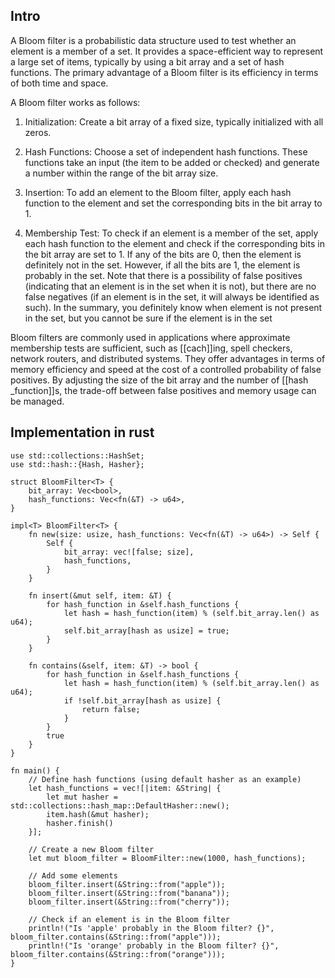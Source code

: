 ## Intro
A Bloom filter is a probabilistic data structure used to test whether an element is a member of a set. It provides a space-efficient way to represent a large set of items, typically by using a bit array and a set of hash functions. The primary advantage of a Bloom filter is its efficiency in terms of both time and space.

A Bloom filter works as follows:

1.  Initialization: Create a bit array of a fixed size, typically initialized with all zeros.
    
2.  Hash Functions: Choose a set of independent hash functions. These functions take an input (the item to be added or checked) and generate a number within the range of the bit array size.
    
3.  Insertion: To add an element to the Bloom filter, apply each hash function to the element and set the corresponding bits in the bit array to 1.
    
4.  Membership Test: To check if an element is a member of the set, apply each hash function to the element and check if the corresponding bits in the bit array are set to 1. If any of the bits are 0, then the element is definitely not in the set. However, if all the bits are 1, the element is probably in the set. Note that there is a possibility of false positives (indicating that an element is in the set when it is not), but there are no false negatives (if an element is in the set, it will always be identified as such). In the summary, you definitely know when element is not present in the set, but you cannot be sure if the element is in the set
    

Bloom filters are commonly used in applications where approximate membership tests are sufficient, such as [[cach]]ing, spell checkers, network routers, and distributed systems. They offer advantages in terms of memory efficiency and speed at the cost of a controlled probability of false positives. By adjusting the size of the bit array and the number of [[hash _function]]s, the trade-off between false positives and memory usage can be managed.

## Implementation in rust
```
use std::collections::HashSet;
use std::hash::{Hash, Hasher};

struct BloomFilter<T> {
    bit_array: Vec<bool>,
    hash_functions: Vec<fn(&T) -> u64>,
}

impl<T> BloomFilter<T> {
    fn new(size: usize, hash_functions: Vec<fn(&T) -> u64>) -> Self {
        Self {
            bit_array: vec![false; size],
            hash_functions,
        }
    }

    fn insert(&mut self, item: &T) {
        for hash_function in &self.hash_functions {
            let hash = hash_function(item) % (self.bit_array.len() as u64);
            self.bit_array[hash as usize] = true;
        }
    }

    fn contains(&self, item: &T) -> bool {
        for hash_function in &self.hash_functions {
            let hash = hash_function(item) % (self.bit_array.len() as u64);
            if !self.bit_array[hash as usize] {
                return false;
            }
        }
        true
    }
}

fn main() {
    // Define hash functions (using default hasher as an example)
    let hash_functions = vec![|item: &String| {
        let mut hasher = std::collections::hash_map::DefaultHasher::new();
        item.hash(&mut hasher);
        hasher.finish()
    }];

    // Create a new Bloom filter
    let mut bloom_filter = BloomFilter::new(1000, hash_functions);

    // Add some elements
    bloom_filter.insert(&String::from("apple"));
    bloom_filter.insert(&String::from("banana"));
    bloom_filter.insert(&String::from("cherry"));

    // Check if an element is in the Bloom filter
    println!("Is 'apple' probably in the Bloom filter? {}", bloom_filter.contains(&String::from("apple")));
    println!("Is 'orange' probably in the Bloom filter? {}", bloom_filter.contains(&String::from("orange")));
}

```